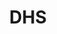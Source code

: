 ---
name: Marc Rosenburg
department: Department of Homeland Security
title: DHS
bio-image: environmental_protection_agency_seal.png
bio-image-alt-text: Environmental Protection Agency
---